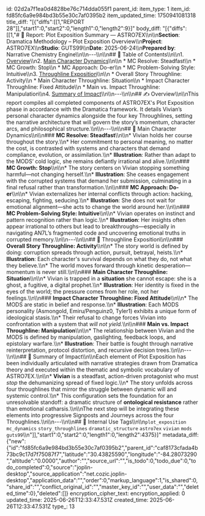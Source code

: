 id: 02d2a7f1ea0d4828be76c714dda055f1
parent_id: 
item_type: 1
item_id: fd85fc6a9e984bd3b55e30c7af0395b2
item_updated_time: 1750941081318
title_diff: "[{\"diffs\":[[1,\"REPORT 28\"]],\"start1\":0,\"start2\":0,\"length1\":0,\"length2\":9}]"
body_diff: "[{\"diffs\":[[1,\"# 📘 Report: Plot Exposition Summary — ASTRO7EX\\\n\\\n**Section**: Dramatica Methodology – Plot Exposition Overview\\\n**Project**: ASTRO7EX\\\n**Studio**: GUTS99\\\n**Date**: 2025-06-24\\\n**Prepared by**: Narrative Chemistry Engine\\\n\\\n---\\\n\\\n## 📃 Table of Contents\\\n\\\n1. [Overview](#overview)\\\n2. [Main Character Dynamics](#main-character-dynamics)\\\n\\\n   * MC Resolve: Steadfast\\\n   * MC Growth: Stop\\\n   * MC Approach: Do-er\\\n   * MC Problem-Solving Style: Intuitive\\\n3. [Throughline Exposition](#throughline-exposition)\\\n\\\n   * Overall Story Throughline: Activity\\\n   * Main Character Throughline: Situation\\\n   * Impact Character Throughline: Fixed Attitude\\\n   * Main vs. Impact Throughline: Manipulation\\\n4. [Summary of Impact](#summary-of-impact)\\\n\\\n---\\\n\\\n## ✍️ Overview\\\n\\\nThis report compiles all completed components of ASTRO7EX's Plot Exposition phase in accordance with the Dramatica framework. It details Vivian’s personal character dynamics alongside the four key Throughlines, setting the narrative architecture that will govern the story’s momentum, character arcs, and philosophical structure.\\\n\\\n---\\\n\\\n## 🌟 Main Character Dynamics\\\n\\\n### **MC Resolve: Steadfast**\\\n\\\n* Vivian holds her course throughout the story.\\\n* Her commitment to personal meaning, no matter the cost, is contrasted with systems and characters that demand compliance, evolution, or assimilation.\\\n* **Illustration**: Rather than adapt to the MODS’ cold logic, she remains defiantly irrational and alive.\\\n\\\n### **MC Growth: Stop**\\\n\\\n* The story centers on Vivian stopping something harmful—not changing herself.\\\n* **Illustration**: She ceases engagement with the corrupted systems that demand her submission, culminating in a final refusal rather than transformation.\\\n\\\n### **MC Approach: Do-er**\\\n\\\n* Vivian externalizes her internal conflicts through action: hacking, escaping, fighting, seducing.\\\n* **Illustration**: She does not wait for emotional alignment—she acts to change the world around her.\\\n\\\n### **MC Problem-Solving Style: Intuitive**\\\n\\\n* Vivian operates on instinct and pattern recognition rather than logic.\\\n* **Illustration**: Her insights often appear irrational to others but lead to breakthroughs—especially in navigating AN7L’s fragmented code and uncovering emotional truths in corrupted memory.\\\n\\\n---\\\n\\\n## 📅 Throughline Exposition\\\n\\\n### **Overall Story Throughline: Activity**\\\n\\\n* The story world is defined by doing: corruption spreads through action, pursuit, betrayal, heists.\\\n* **Illustration**: Each character's survival depends on what they do, not what they believe.\\\n* The world moves forward through kinetic desperation—momentum is never still.\\\n\\\n### **Main Character Throughline: Situation**\\\n\\\n* Vivian is trapped in a **situation** she cannot escape: she is a ghost, a fugitive, a digital prophet.\\\n* **Illustration**: Her identity is fixed in the eyes of the world; the pressure comes from her role, not her feelings.\\\n\\\n### **Impact Character Throughline: Fixed Attitude**\\\n\\\n* The MODS are static in belief and response.\\\n* **Illustration**: Each MODS personality (Asmongold, Emiru/Penguinz0, Tyler1) exhibits a unique form of ideological stasis.\\\n* Their refusal to change forces Vivian into confrontation with a system that *will not yield.*\\\n\\\n### **Main vs. Impact Throughline: Manipulation**\\\n\\\n* The relationship between Vivian and the MODS is defined by manipulation, gaslighting, feedback loops, and epistolary warfare.\\\n* **Illustration**: Their battle is fought through narrative reinterpretation, protocol distortion, and recursive decision trees.\\\n\\\n---\\\n\\\n## 🔄 Summary of Impact\\\n\\\nEach element of Plot Exposition has been individually articulated with narrative strategies drawn from Dramatica theory and executed within the thematic and symbolic vocabulary of ASTRO7EX.\\\n\\\n* **Vivian** is a steadfast, action-driven protagonist who must *stop* the dehumanizing spread of fixed logic.\\\n* The story unfolds across four throughlines that mirror the struggle between dynamic will and systemic control.\\\n* This configuration sets the foundation for an unresolvable standoff: a dramatic structure of **ontological resistance** rather than emotional catharsis.\\\n\\\nThe next step will be integrating these elements into progressive Signposts and Journeys across the four Throughlines.\\\n\\\n---\\\n\\\n## 🔮 Internal Use Tags\\\n\\\n`plot_exposition` `mc_dynamics` `story_throughlines` `dramatic_structure` `astro7ex` `vivian` `mods` `guts99`\\\n\"]],\"start1\":0,\"start2\":0,\"length1\":0,\"length2\":4375}]"
metadata_diff: {"new":{"id":"fd85fc6a9e984bd3b55e30c7af0395b2","parent_id":"caf8173cfada4b73bc9c17d7f75087f7","latitude":"30.43825590","longitude":"-84.28073290","altitude":"0.0000","author":"","source_url":"","is_todo":0,"todo_due":0,"todo_completed":0,"source":"joplin-desktop","source_application":"net.cozic.joplin-desktop","application_data":"","order":0,"markup_language":1,"is_shared":0,"share_id":"","conflict_original_id":"","master_key_id":"","user_data":"","deleted_time":0},"deleted":[]}
encryption_cipher_text: 
encryption_applied: 0
updated_time: 2025-06-26T12:33:47.531Z
created_time: 2025-06-26T12:33:47.531Z
type_: 13